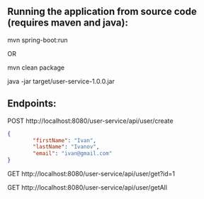 Running the application from source code (requires maven and java): 
-------------

mvn spring-boot:run

OR

mvn clean package

java -jar target/user-service-1.0.0.jar

Endpoints:
-------------

POST http://localhost:8080/user-service/api/user/create
```json
{
        "firstName": "Ivan",
        "lastName": "Ivanov",
        "email": "ivan@gmail.com"
}
```

GET http://localhost:8080/user-service/api/user/get?id=1

GET http://localhost:8080/user-service/api/user/getAll